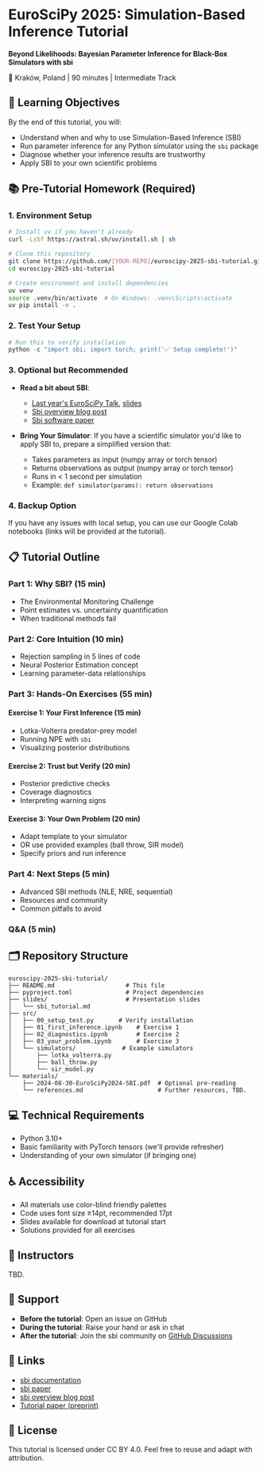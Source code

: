 # EuroSciPy 2025: Simulation-Based Inference Tutorial

**Beyond Likelihoods: Bayesian Parameter Inference for Black-Box Simulators with sbi**

📍 Kraków, Poland | 90 minutes | Intermediate Track

## 🎯 Learning Objectives

By the end of this tutorial, you will:

- Understand when and why to use Simulation-Based Inference (SBI)
- Run parameter inference for any Python simulator using the `sbi` package
- Diagnose whether your inference results are trustworthy
- Apply SBI to your own scientific problems

## 📚 Pre-Tutorial Homework (Required)

### 1. Environment Setup

```bash
# Install uv if you haven't already
curl -LsSf https://astral.sh/uv/install.sh | sh

# Clone this repository
git clone https://github.com/[YOUR-REPO]/euroscipy-2025-sbi-tutorial.git
cd euroscipy-2025-sbi-tutorial

# Create environment and install dependencies
uv venv
source .venv/bin/activate  # On Windows: .venv\Scripts\activate
uv pip install -e .
```

### 2. Test Your Setup
```python
# Run this to verify installation
python -c "import sbi; import torch; print('✅ Setup complete!')"
```

### 3. Optional but Recommended

- **Read a bit about SBI**:
  - [Last year's EuroSciPy Talk](https://pretalx.com/euroscipy-2024/talk/893KBK/), [slides](materials/2024-08-30-EuroSciPy2024-SBI.pdf)
  - [Sbi overview blog post](https://transferlab.ai/series/simulation-based-inference/)
  - [Sbi software paper](https://joss.theoj.org/papers/10.21105/joss.07754)
  
- **Bring Your Simulator**: If you have a scientific simulator you'd like to apply SBI to, prepare a simplified version that:
  - Takes parameters as input (numpy array or torch tensor)
  - Returns observations as output (numpy array or torch tensor)
  - Runs in < 1 second per simulation
  - Example: `def simulator(params): return observations`

### 4. Backup Option

If you have any issues with local setup, you can use our Google Colab notebooks (links will be provided at the tutorial).

## 📋 Tutorial Outline

### Part 1: Why SBI? (15 min)

- The Environmental Monitoring Challenge
- Point estimates vs. uncertainty quantification
- When traditional methods fail

### Part 2: Core Intuition (10 min)

- Rejection sampling in 5 lines of code
- Neural Posterior Estimation concept
- Learning parameter-data relationships

### Part 3: Hands-On Exercises (55 min)

#### Exercise 1: Your First Inference (15 min)

- Lotka-Volterra predator-prey model
- Running NPE with `sbi`
- Visualizing posterior distributions

#### Exercise 2: Trust but Verify (20 min)

- Posterior predictive checks
- Coverage diagnostics
- Interpreting warning signs

#### Exercise 3: Your Own Problem (20 min)

- Adapt template to your simulator
- OR use provided examples (ball throw, SIR model)
- Specify priors and run inference

### Part 4: Next Steps (5 min)

- Advanced SBI methods (NLE, NRE, sequential)
- Resources and community
- Common pitfalls to avoid

### Q&A (5 min)

## 🗂️ Repository Structure

```
euroscipy-2025-sbi-tutorial/
├── README.md                    # This file
├── pyproject.toml               # Project dependencies
├── slides/                      # Presentation slides
│   └── sbi_tutorial.md
├── src/
│   ├── 00_setup_test.py       # Verify installation
│   ├── 01_first_inference.ipynb    # Exercise 1
│   ├── 02_diagnostics.ipynb        # Exercise 2
│   ├── 03_your_problem.ipynb       # Exercise 3
│   └── simulators/             # Example simulators
│       ├── lotka_volterra.py
│       ├── ball_throw.py
│       └── sir_model.py
└── materials/
    ├── 2024-08-30-EuroSciPy2024-SBI.pdf  # Optional pre-reading
    └── references.md                     # Further resources, TBD.

```

## 💻 Technical Requirements

- Python 3.10+
- Basic familiarity with PyTorch tensors (we'll provide refresher)
- Understanding of your own simulator (if bringing one)

## ♿ Accessibility

- All materials use color-blind friendly palettes
- Code uses font size ≥14pt, recommended 17pt
- Slides available for download at tutorial start
- Solutions provided for all exercises

## 👥 Instructors

TBD.

## 📧 Support

- **Before the tutorial**: Open an issue on GitHub
- **During the tutorial**: Raise your hand or ask in chat
- **After the tutorial**: Join the sbi community on [GitHub Discussions](https://github.com/sbi-dev/sbi/discussions)

## 🔗 Links

- [sbi documentation](https://sbi.readthedocs.io/en/latest/)
- [sbi paper](https://joss.theoj.org/papers/10.21105/joss.07754)
- [sbi overview blog post](https://transferlab.ai/series/simulation-based-inference/)
- [Tutorial paper (preprint)](https://arxiv.org/abs/[LINK])

## 📝 License

This tutorial is licensed under CC BY 4.0. Feel free to reuse and adapt with attribution.
